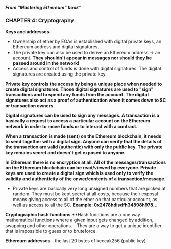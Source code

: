 ***From "Mastering Ethereum" book****
### CHAPTER 4: Cryptography
    
**Keys and addresses**
- Ownership of ether by EOAs is established with digital private keys, an Ethereum address and digital signatures.
- The private key can also be used to derive an Ethereum address -> an account. **They shouldn't appear in messages nor should they be passed around in the network!**
- Access and control of funds is done with digital signatures. The digital signatures are created using the private key.
    

**Private key controls the access by being a unique piece when needed to create digital signatures. Those digital signatures are used to "sign" transactions and to spend any funds from the account. The digital signatures also act as a proof of authentication when it comes down to SC or transaction owners.**    

**Digital signatures can be used to sign any messages. A transaction is a basically a request to access a particular account on the Ethereum network in order to move funds or to interact with a contract.**
    
**When a transaction is made (sent) on the Ethereum blockchain, it needs to send together with a digital sign. Anyone can verify that the details of the transaction are valid (authentic) with only the public key. The private key remains secret and doesn't get exposed to anyone.**
    
**In Ethereum there is no encryption at all. All of the messages/transactions on the Ethereum blockchain can be read/viewed by everyone. Private keys are used to create a digital sign which is used only to verify the validity and authenticity of the onwer/contents of a transaction/message.**
    
- Private keys are basically very long unsigned numbers that are picked at random. They must be kept secret at all costs, because their exposal means giving access to all of the ether on that particular account, as well as access to all the SC.
     **Example: 0x2478hdisdfh34898h978...**
    
**Cryptographic hash functions**
    **Hash functions are a one way mathematical functions where a given input gets changed by addition, swapping and other operations.
    - They are a way to get a unique identifier that is impossible to guess or to bruteforce.
    

**Ethereum addresses** - the last 20 bytes of keccak256 (public key)